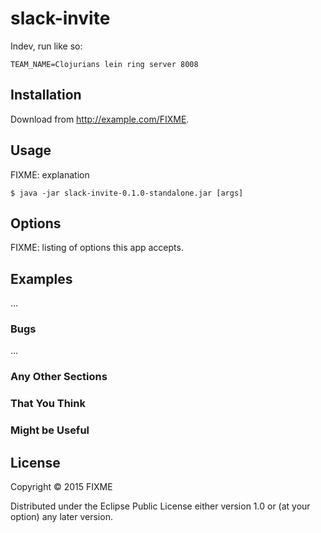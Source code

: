 # slack-invite
Indev, run like so:
```
TEAM_NAME=Clojurians lein ring server 8008
```

## Installation

Download from http://example.com/FIXME.

## Usage

FIXME: explanation

    $ java -jar slack-invite-0.1.0-standalone.jar [args]

## Options

FIXME: listing of options this app accepts.

## Examples

...

### Bugs

...

### Any Other Sections
### That You Think
### Might be Useful

## License

Copyright © 2015 FIXME

Distributed under the Eclipse Public License either version 1.0 or (at
your option) any later version.
